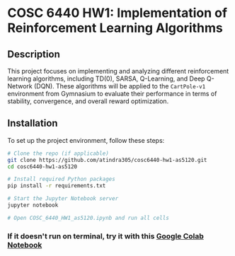 # COSC 6440 HW1: Implementation of Reinforcement Learning Algorithms

## Description
This project focuses on implementing and analyzing different reinforcement learning algorithms, including TD(0), SARSA, Q-Learning, and Deep Q-Network (DQN). These algorithms will be applied to the `CartPole-v1` environment from Gymnasium to evaluate their performance in terms of stability, convergence, and overall reward optimization.

## Installation
To set up the project environment, follow these steps:

```bash
# Clone the repo (if applicable)
git clone https://github.com/atindra305/cosc6440-hw1-as5120.git
cd cosc6440-hw1-as5120

# Install required Python packages
pip install -r requirements.txt

# Start the Jupyter Notebook server 
jupyter notebook

# Open COSC_6440_HW1_as5120.ipynb and run all cells
```
### If it doesn't run on terminal, try it with this [Google Colab Notebook](https://colab.research.google.com/drive/1OFWiDnCZ73MyfkHNmKPnqcMuWLz2Gy1H?usp=sharing)
